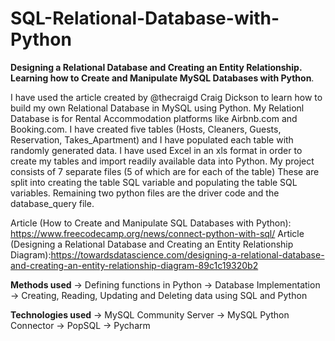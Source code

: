 # SQL-Relational-Database-with-Python

**Designing a Relational Database and Creating an Entity Relationship. Learning how to Create and Manipulate MySQL Databases with Python**.

I have used the article created by @thecraigd Craig Dickson to learn how to build my own Relational Database in MySQL using Python. My Relationl Database is for Rental Accommodation platforms like Airbnb.com and Booking.com. I have created five tables (Hosts, Cleaners, Guests, Reservation, Takes_Apartment) and I have populated each table with randomly generated data. I have used Excel in an xls format in order to create my tables and import readily available data into Python. 
My project consists of 7 separate files (5 of which are for each of the table) These are split into creating the table SQL variable and populating the table SQL variables. 
Remaining two python files are the driver code and the database_query file. 

Article (How to Create and Manipulate SQL Databases with Python): https://www.freecodecamp.org/news/connect-python-with-sql/
Article (Designing a Relational Database and Creating an Entity Relationship Diagram):https://towardsdatascience.com/designing-a-relational-database-and-creating-an-entity-relationship-diagram-89c1c19320b2

**Methods used**
  -> Defining functions in Python
  -> Database Implementation
  -> Creating, Reading, Updating and Deleting data using SQL and Python

**Technologies used**
  -> MySQL Community Server
  -> MySQL Python Connector
  -> PopSQL
  -> Pycharm
